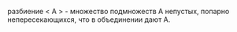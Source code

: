 разбиение < A > - множество подмножеств A непустых, попарно непересекающихся, что в объединении дают A.
